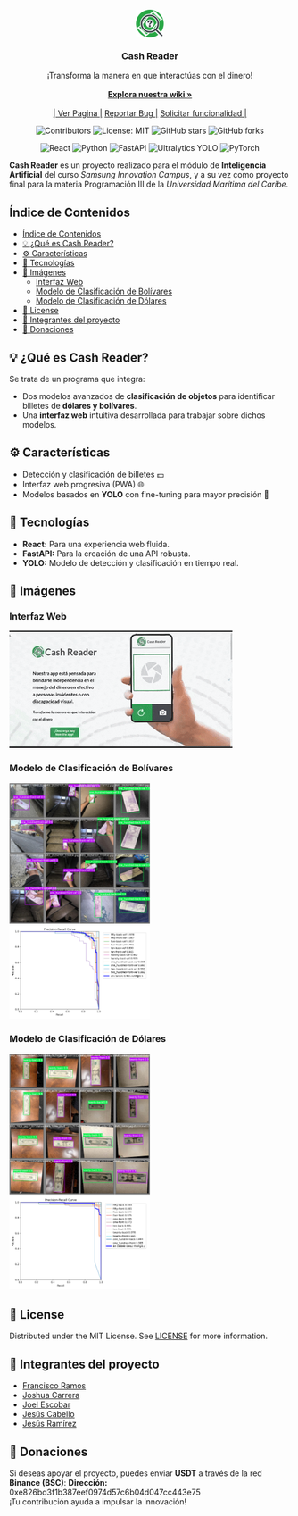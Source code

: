 <br/>
<div align="center">
<a href="https://cashreader.netlify.app/"><img src="/frontend/public/favicon.svg" alt="Logo Cash Reader" width="50" height="50" style="vertical-align: middle;"></a>
<h3 align="center"><strong>Cash Reader</strong></h3>
<p align="center">
¡Transforma la manera en que interactúas con el dinero!
<br/>
<br/>
<a href="https://github.com/repositoriosHackaton/SIC25-CodeBreakers/wiki"><strong>Explora nuestra wiki »</strong></a>
<br/>
<br/>
<a href="https://cashreader.netlify.app/">| Ver Pagina |</a>  
<a href="https://github.com/repositoriosHackaton/SIC25-CodeBreakers/issues/new?labels=bug&amp;template=bug_report.md">Reportar Bug |</a>
<a href="https://github.com/repositoriosHackaton/SIC25-CodeBreakers/issues/new?labels=enhancement&amp;&template=feature_request.md"> Solicitar funcionalidad |</a>
</p>

![Contributors](https://img.shields.io/github/contributors/repositoriosHackaton/SIC25-CodeBreakers)
![License: MIT](https://img.shields.io/badge/License-MIT-yellow.svg)
![GitHub stars](https://img.shields.io/github/stars/repositoriosHackaton/SIC25-CodeBreakers)
![GitHub forks](https://img.shields.io/github/forks/repositoriosHackaton/SIC25-CodeBreakers)

![React](https://img.shields.io/badge/React-20232A?style=for-the-badge&logo=react&logoColor=61DAFB)
![Python](https://img.shields.io/badge/Python-3776AB?style=for-the-badge&logo=python&logoColor=white)
![FastAPI](https://img.shields.io/badge/FastAPI-009688?style=for-the-badge&logo=fastapi&logoColor=white)
![Ultralytics YOLO](https://img.shields.io/badge/YOLO-blue?style=for-the-badge&logo=ultralytics)
![PyTorch](https://img.shields.io/badge/PyTorch-EE4C2C?style=for-the-badge&logo=pytorch&logoColor=white)

</div>

**Cash Reader** es un proyecto realizado para el módulo de **Inteligencia Artificial** del curso *Samsung Innovation Campus*, y a su vez como proyecto final para la materia Programación III de la *Universidad Marítima del Caribe*.

## Índice de Contenidos
- [Índice de Contenidos](#índice-de-contenidos)
- [💡 ¿Qué es Cash Reader?](#-qué-es-cash-reader)
- [⚙️ Características](#️-características)
- [🔧 Tecnologías](#-tecnologías)
- [📸 Imágenes](#-imágenes)
  - [Interfaz Web](#interfaz-web)
  - [Modelo de Clasificación de Bolívares](#modelo-de-clasificación-de-bolívares)
  - [Modelo de Clasificación de Dólares](#modelo-de-clasificación-de-dólares)
- [📜 License](#-license)
- [👥 Integrantes del proyecto](#-integrantes-del-proyecto)
- [🎁 Donaciones](#-donaciones)

## 💡 ¿Qué es Cash Reader?
Se trata de un programa que integra:
- Dos modelos avanzados de **clasificación de objetos** para identificar billetes de **dólares y bolívares**.
- Una **interfaz web** intuitiva desarrollada para trabajar sobre dichos modelos.

## ⚙️ Características
- Detección y clasificación de billetes 💵
- Interfaz web progresiva (PWA) 🌐
- Modelos basados en **YOLO** con fine-tuning para mayor precisión 🎯

## 🔧 Tecnologías
- **React:** Para una experiencia web fluida.
- **FastAPI:** Para la creación de una API robusta.
- **YOLO:** Modelo de detección y clasificación en tiempo real.

## 📸 Imágenes
### Interfaz Web
![alt text](/frontend/src/assets/landing.gif)

### Modelo de Clasificación de Bolívares
<img src="./backend/src/models/train/VEF_Model_09/val_batch1_pred.jpg" alt="Imagen del Modelo VEF" style="max-width:50%; height:auto;">
<img src="./backend/src/models/train/VEF_Model_09/PR_curve.png" alt="PR Curve VEF" style="max-width:50%; height:auto;">

### Modelo de Clasificación de Dólares
<img src="./backend/src/models/train/USD_Model_13/val_batch1_pred.jpg" alt="Imagen del Modelo USD" style="max-width:50%; height:auto;">
<img src="./backend/src/models/train/USD_Model_13/PR_curve.png" alt="PR Curve USD" style="max-width:50%; height:auto;">

## 📜 License
Distributed under the MIT License. See [LICENSE](./LICENSE.txt) for more information.

## 👥 Integrantes del proyecto
- [Francisco Ramos](https://www.linkedin.com/in/francisco-ramos-santos-dev)
- [Joshua Carrera](https://www.linkedin.com/in/joshua-carrera-r/) 
- [Joel Escobar](https://www.linkedin.com/in/joel-escobar/) 
- [Jesús Cabello](https://www.linkedin.com/in/jesus-cabello18/) 
- [Jesús Ramírez](https://www.linkedin.com/in/jesus-ramirez-dev/) 

## 🎁 Donaciones
Si deseas apoyar el proyecto, puedes enviar **USDT** a través de la red **Binance (BSC)**:
**Dirección:** 0xe826bd3f1b387eef0974d57c6b04d047cc443e75  
¡Tu contribución ayuda a impulsar la innovación!
